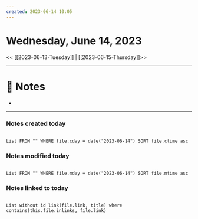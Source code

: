 ```yaml
---
created: 2023-06-14 10:05
---
```


# Wednesday, June 14, 2023

<< [[2023-06-13-Tuesday]] | [[2023-06-15-Thursday]]>>

---

# 📝 Notes
- 

---

### Notes created today

```dataview

List FROM "" WHERE file.cday = date("2023-06-14") SORT file.ctime asc

```

### Notes modified today

```dataview

List FROM "" WHERE file.mday = date("2023-06-14") SORT file.mtime asc

```

### Notes linked to today

```dataview 

List without id link(file.link, title) where contains(this.file.inlinks, file.link)

```